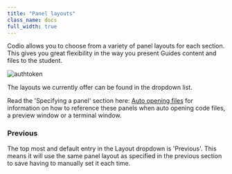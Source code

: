 ```yaml
---
title: "Panel layouts"
class_name: docs
full_width: true
---
```


Codio allows you to choose from a variety of panel layouts for each section. This gives you great flexibility in the way you present Guides content and files to the student.

<img alt="authtoken" src="/img/docs/guides/layouts.png" class="simple"/>

The layouts we currently offer can be found in the dropdown list.


Read the 'Specifying a panel' section here: [Auto opening files](/docs/account/content/authoring/auto-open) for information on how to reference these panels when auto opening code files, a preview window or a terminal window.

### Previous
The top most and default entry in the Layout dropdown is 'Previous'. This means it will use the same panel layout as specified in the previous section to save having to manually set it each time.